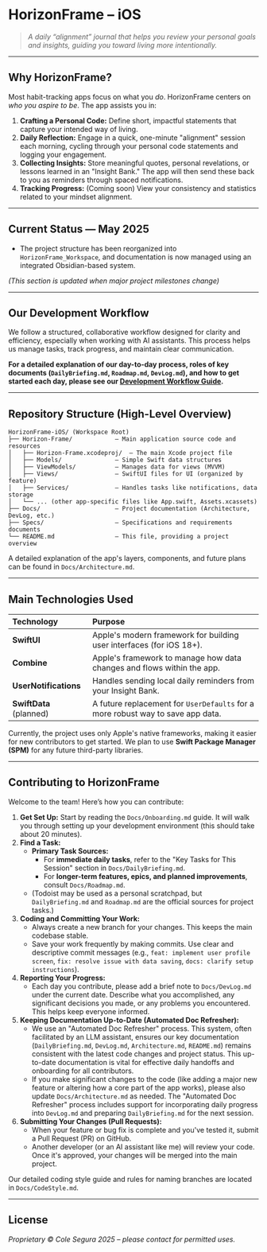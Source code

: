 # HorizonFrame – iOS

> *A daily “alignment” journal that helps you review your personal goals and insights, guiding you toward living more intentionally.*

---

## Why HorizonFrame?

Most habit-tracking apps focus on what you *do*. HorizonFrame centers on *who you aspire to be*.
The app assists you in:

1.  **Crafting a Personal Code:** Define short, impactful statements that capture your intended way of living.
2.  **Daily Reflection:** Engage in a quick, one-minute "alignment" session each morning, cycling through your personal code statements and logging your engagement.
3.  **Collecting Insights:** Store meaningful quotes, personal revelations, or lessons learned in an "Insight Bank." The app will then send these back to you as reminders through spaced notifications.
4.  **Tracking Progress:** (Coming soon) View your consistency and statistics related to your mindset alignment.

---

## Current Status — May 2025

-   The project structure has been reorganized into `HorizonFrame_Workspace`, and documentation is now managed using an integrated Obsidian-based system.

*(This section is updated when major project milestones change)*

---

## Our Development Workflow

We follow a structured, collaborative workflow designed for clarity and efficiency, especially when working with AI assistants. This process helps us manage tasks, track progress, and maintain clear communication.

**For a detailed explanation of our day-to-day process, roles of key documents (`DailyBriefing.md`, `Roadmap.md`, `DevLog.md`), and how to get started each day, please see our [Development Workflow Guide](Docs/WorkflowGuide.md).**

---

## Repository Structure (High-Level Overview)

```
HorizonFrame-iOS/ (Workspace Root)
├── Horizon-Frame/            – Main application source code and resources
│   ├── Horizon-Frame.xcodeproj/  – The main Xcode project file
│   ├── Models/               – Simple Swift data structures
│   ├── ViewModels/           – Manages data for views (MVVM)
│   ├── Views/                – SwiftUI files for UI (organized by feature)
│   ├── Services/             – Handles tasks like notifications, data storage
│   └── ... (other app-specific files like App.swift, Assets.xcassets)
├── Docs/                     – Project documentation (Architecture, DevLog, etc.)
├── Specs/                    – Specifications and requirements documents
└── README.md                 – This file, providing a project overview
```

A detailed explanation of the app's layers, components, and future plans can be found in `Docs/Architecture.md`.

---

## Main Technologies Used

| Technology          | Purpose                                                                 |
| :------------------ | :---------------------------------------------------------------------- |
| **SwiftUI**         | Apple's modern framework for building user interfaces (for iOS 18+).    |
| **Combine**         | Apple's framework to manage how data changes and flows within the app.  |
| **UserNotifications** | Handles sending local daily reminders from your Insight Bank.           |
| **SwiftData** (planned) | A future replacement for `UserDefaults` for a more robust way to save app data. |

Currently, the project uses only Apple's native frameworks, making it easier for new contributors to get started. We plan to use **Swift Package Manager (SPM)** for any future third-party libraries.

---

## Contributing to HorizonFrame

Welcome to the team! Here’s how you can contribute:

1.  **Get Set Up:** Start by reading the `Docs/Onboarding.md` guide. It will walk you through setting up your development environment (this should take about 20 minutes).
2.  **Find a Task:**
    *   **Primary Task Sources:**
        *   For **immediate daily tasks**, refer to the "Key Tasks for This Session" section in `Docs/DailyBriefing.md`.
        *   For **longer-term features, epics, and planned improvements**, consult `Docs/Roadmap.md`.
    *   (Todoist may be used as a personal scratchpad, but `DailyBriefing.md` and `Roadmap.md` are the official sources for project tasks.)
3.  **Coding and Committing Your Work:**
    *   Always create a new branch for your changes. This keeps the main codebase stable.
    *   Save your work frequently by making commits. Use clear and descriptive commit messages (e.g., `feat: implement user profile screen`, `fix: resolve issue with data saving`, `docs: clarify setup instructions`).
4.  **Reporting Your Progress:**
    *   Each day you contribute, please add a brief note to `Docs/DevLog.md` under the current date. Describe what you accomplished, any significant decisions you made, or any problems you encountered. This helps keep everyone informed.
5.  **Keeping Documentation Up-to-Date (Automated Doc Refresher):**
    *   We use an "Automated Doc Refresher" process. This system, often facilitated by an LLM assistant, ensures our key documentation (`DailyBriefing.md`, `DevLog.md`, `Architecture.md`, `README.md`) remains consistent with the latest code changes and project status. This up-to-date documentation is vital for effective daily handoffs and onboarding for all contributors.
    *   If you make significant changes to the code (like adding a major new feature or altering how a core part of the app works), please also update `Docs/Architecture.md` as needed. The "Automated Doc Refresher" process includes support for incorporating daily progress into `DevLog.md` and preparing `DailyBriefing.md` for the next session.
6.  **Submitting Your Changes (Pull Requests):**
    *   When your feature or bug fix is complete and you've tested it, submit a Pull Request (PR) on GitHub.
    *   Another developer (or an AI assistant like me) will review your code. Once it's approved, your changes will be merged into the main project.

Our detailed coding style guide and rules for naming branches are located in `Docs/CodeStyle.md`.

---

## License

_Proprietary © Cole Segura 2025 – please contact for permitted uses._
